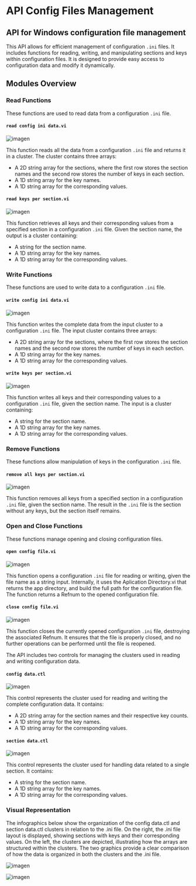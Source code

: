 # API Config Files Management
## API for Windows configuration file management

This API allows for efficient management of configuration `.ini` files. It includes functions for reading, writing, and manipulating sections and keys within configuration files. It is designed to provide easy access to configuration data and modify it dynamically.

## Modules Overview

### Read Functions

These functions are used to read data from a configuration `.ini` file.

#### `read config ini data.vi`

![imagen](https://github.com/user-attachments/assets/c1ad7138-d9c2-4a8b-b442-d1a231a78559)

This function reads all the data from a configuration `.ini` file and returns it in a cluster. The cluster contains three arrays:
- A 2D string array for the sections, where the first row stores the section names and the second row stores the number of keys in each section.
- A 1D string array for the key names.
- A 1D string array for the corresponding values.

#### `read keys per section.vi`

![imagen](https://github.com/user-attachments/assets/7db1cc2e-b21a-45d4-abe6-1afc83a4762d)

This function retrieves all keys and their corresponding values from a specified section in a configuration `.ini` file. Given the section name, the output is a cluster containing:
- A string for the section name.
- A 1D string array for the key names.
- A 1D string array for the corresponding values.

### Write Functions

These functions are used to write data to a configuration `.ini` file.

#### `write config ini data.vi`

![imagen](https://github.com/user-attachments/assets/d8947b49-ddb8-4e66-9ce7-d75a4374243f)

This function writes the complete data from the input cluster to a configuration `.ini` file. The input cluster contains three arrays:
- A 2D string array for the sections, where the first row stores the section names and the second row stores the number of keys in each section.
- A 1D string array for the key names.
- A 1D string array for the corresponding values.

#### `write keys per section.vi`

![imagen](https://github.com/user-attachments/assets/9a5a1392-240b-46c5-838d-368c747e9fb8)

This function writes all keys and their corresponding values to a configuration `.ini` file, given the section name. The input is a cluster containing:
- A string for the section name.
- A 1D string array for the key names.
- A 1D string array for the corresponding values.

### Remove Functions

These functions allow manipulation of keys in the configuration `.ini` file.

#### `remove all keys per section.vi`

![imagen](https://github.com/user-attachments/assets/ed994fab-5243-40e2-9670-c3758140ea1d)

This function removes all keys from a specified section in a configuration `.ini` file, given the section name. The result in the `.ini` file is the section without any keys, but the section itself remains.

### Open and Close Functions

These functions manage opening and closing configuration files.

#### `open config file.vi`

![imagen](https://github.com/user-attachments/assets/366d380d-8639-4ef9-81ed-920aa698df3b)

This function opens a configuration `.ini` file for reading or writing, given the file name as a string input. Internally, it uses the Aplication Directory.vi that returns the app directory, and build the full path for the configuration file. The function returns a Refnum to the opened configuration file.

#### `close config file.vi`

![imagen](https://github.com/user-attachments/assets/4376d467-c207-40d3-b17a-067f2d71cd86)

This function closes the currently opened configuration `.ini` file, destroying the associated Refnum. It ensures that the file is properly closed, and no further operations can be performed until the file is reopened.

The API includes two controls for managing the clusters used in reading and writing configuration data.

#### `config data.ctl`

![imagen](https://github.com/user-attachments/assets/5733eb65-2a38-433f-81da-d549226ff76d)

This control represents the cluster used for reading and writing the complete configuration data. It contains:
- A 2D string array for the section names and their respective key counts.
- A 1D string array for the key names.
- A 1D string array for the corresponding values.

#### `section data.ctl`

![imagen](https://github.com/user-attachments/assets/15c8f33e-458a-4e19-ae61-d3298831e18f)

This control represents the cluster used for handling data related to a single section. It contains:
- A string for the section name.
- A 1D string array for the key names.
- A 1D string array for the corresponding values.

### Visual Representation

The infographics below show the organization of the config data.ctl and section data.ctl clusters in relation to the .ini file. On the right, the .ini file layout is displayed, showing sections with keys and their corresponding values. On the left, the clusters are depicted, illustrating how the arrays are structured within the clusters. The two graphics provide a clear comparison of how the data is organized in both the clusters and the .ini file.

![imagen](https://github.com/user-attachments/assets/43f39d7d-e7dc-40a9-b872-6d37c724f284)

![imagen](https://github.com/user-attachments/assets/7fd5a796-3ed2-4efa-8eb7-7ab852bb3bc2)


